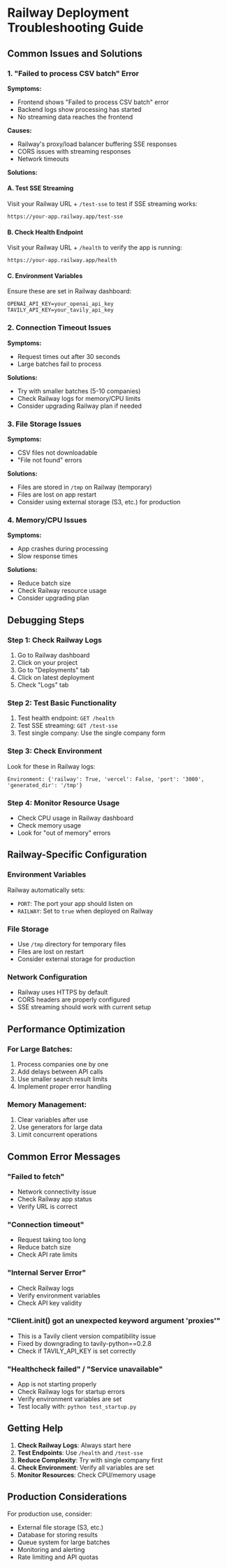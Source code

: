 # Railway Deployment Troubleshooting Guide

## Common Issues and Solutions

### 1. "Failed to process CSV batch" Error

**Symptoms:**
- Frontend shows "Failed to process CSV batch" error
- Backend logs show processing has started
- No streaming data reaches the frontend

**Causes:**
- Railway's proxy/load balancer buffering SSE responses
- CORS issues with streaming responses
- Network timeouts

**Solutions:**

#### A. Test SSE Streaming
Visit your Railway URL + `/test-sse` to test if SSE streaming works:
```
https://your-app.railway.app/test-sse
```

#### B. Check Health Endpoint
Visit your Railway URL + `/health` to verify the app is running:
```
https://your-app.railway.app/health
```

#### C. Environment Variables
Ensure these are set in Railway dashboard:
```
OPENAI_API_KEY=your_openai_api_key
TAVILY_API_KEY=your_tavily_api_key
```

### 2. Connection Timeout Issues

**Symptoms:**
- Request times out after 30 seconds
- Large batches fail to process

**Solutions:**
- Try with smaller batches (5-10 companies)
- Check Railway logs for memory/CPU limits
- Consider upgrading Railway plan if needed

### 3. File Storage Issues

**Symptoms:**
- CSV files not downloadable
- "File not found" errors

**Solutions:**
- Files are stored in `/tmp` on Railway (temporary)
- Files are lost on app restart
- Consider using external storage (S3, etc.) for production

### 4. Memory/CPU Issues

**Symptoms:**
- App crashes during processing
- Slow response times

**Solutions:**
- Reduce batch size
- Check Railway resource usage
- Consider upgrading plan

## Debugging Steps

### Step 1: Check Railway Logs
1. Go to Railway dashboard
2. Click on your project
3. Go to "Deployments" tab
4. Click on latest deployment
5. Check "Logs" tab

### Step 2: Test Basic Functionality
1. Test health endpoint: `GET /health`
2. Test SSE streaming: `GET /test-sse`
3. Test single company: Use the single company form

### Step 3: Check Environment
Look for these in Railway logs:
```
Environment: {'railway': True, 'vercel': False, 'port': '3000', 'generated_dir': '/tmp'}
```

### Step 4: Monitor Resource Usage
- Check CPU usage in Railway dashboard
- Check memory usage
- Look for "out of memory" errors

## Railway-Specific Configuration

### Environment Variables
Railway automatically sets:
- `PORT`: The port your app should listen on
- `RAILWAY`: Set to `true` when deployed on Railway

### File Storage
- Use `/tmp` directory for temporary files
- Files are lost on restart
- Consider external storage for production

### Network Configuration
- Railway uses HTTPS by default
- CORS headers are properly configured
- SSE streaming should work with current setup

## Performance Optimization

### For Large Batches:
1. Process companies one by one
2. Add delays between API calls
3. Use smaller search result limits
4. Implement proper error handling

### Memory Management:
1. Clear variables after use
2. Use generators for large data
3. Limit concurrent operations

## Common Error Messages

### "Failed to fetch"
- Network connectivity issue
- Check Railway app status
- Verify URL is correct

### "Connection timeout"
- Request taking too long
- Reduce batch size
- Check API rate limits

### "Internal Server Error"
- Check Railway logs
- Verify environment variables
- Check API key validity

### "Client.__init__() got an unexpected keyword argument 'proxies'"
- This is a Tavily client version compatibility issue
- Fixed by downgrading to tavily-python==0.2.8
- Check if TAVILY_API_KEY is set correctly

### "Healthcheck failed" / "Service unavailable"
- App is not starting properly
- Check Railway logs for startup errors
- Verify environment variables are set
- Test locally with: `python test_startup.py`

## Getting Help

1. **Check Railway Logs**: Always start here
2. **Test Endpoints**: Use `/health` and `/test-sse`
3. **Reduce Complexity**: Try with single company first
4. **Check Environment**: Verify all variables are set
5. **Monitor Resources**: Check CPU/memory usage

## Production Considerations

For production use, consider:
- External file storage (S3, etc.)
- Database for storing results
- Queue system for large batches
- Monitoring and alerting
- Rate limiting and API quotas 